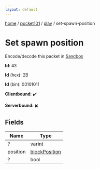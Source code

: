 ```yaml
---
layout: default
---
```


[home](/)  /  [pocket101](/protocol/pocket101)  /  [play](/protocol/pocket101/play)  /  set-spawn-position

# Set spawn position

Encode/decode this packet in [Sandbox](../../../sandbox/pocket101#play.set_spawn_position)

**Id**: 43

**Id** (hex): 2B

**Id** (bin): 00101011

**Clientbound**: ✔️

**Serverbound**: ✖️

## Fields

Name | Type
---|---
? | varint
position | [blockPosition](/protocol/pocket101/types/block-position)
? | bool
